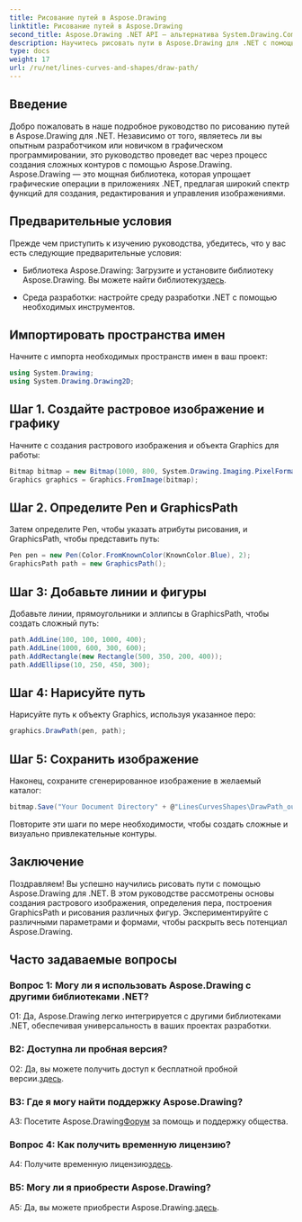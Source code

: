 ```yaml
---
title: Рисование путей в Aspose.Drawing
linktitle: Рисование путей в Aspose.Drawing
second_title: Aspose.Drawing .NET API — альтернатива System.Drawing.Common
description: Научитесь рисовать пути в Aspose.Drawing для .NET с помощью этого пошагового руководства. Создавайте потрясающую графику без особых усилий.
type: docs
weight: 17
url: /ru/net/lines-curves-and-shapes/draw-path/
---
```

## Введение

Добро пожаловать в наше подробное руководство по рисованию путей в Aspose.Drawing для .NET. Независимо от того, являетесь ли вы опытным разработчиком или новичком в графическом программировании, это руководство проведет вас через процесс создания сложных контуров с помощью Aspose.Drawing. Aspose.Drawing — это мощная библиотека, которая упрощает графические операции в приложениях .NET, предлагая широкий спектр функций для создания, редактирования и управления изображениями.

## Предварительные условия

Прежде чем приступить к изучению руководства, убедитесь, что у вас есть следующие предварительные условия:

-  Библиотека Aspose.Drawing: Загрузите и установите библиотеку Aspose.Drawing. Вы можете найти библиотеку[здесь](https://releases.aspose.com/drawing/net/).

- Среда разработки: настройте среду разработки .NET с помощью необходимых инструментов.

## Импортировать пространства имен

Начните с импорта необходимых пространств имен в ваш проект:

```csharp
using System.Drawing;
using System.Drawing.Drawing2D;
```

## Шаг 1. Создайте растровое изображение и графику

Начните с создания растрового изображения и объекта Graphics для работы:

```csharp
Bitmap bitmap = new Bitmap(1000, 800, System.Drawing.Imaging.PixelFormat.Format32bppPArgb);
Graphics graphics = Graphics.FromImage(bitmap);
```

## Шаг 2. Определите Pen и GraphicsPath

Затем определите Pen, чтобы указать атрибуты рисования, и GraphicsPath, чтобы представить путь:

```csharp
Pen pen = new Pen(Color.FromKnownColor(KnownColor.Blue), 2);
GraphicsPath path = new GraphicsPath();
```

## Шаг 3: Добавьте линии и фигуры

Добавьте линии, прямоугольники и эллипсы в GraphicsPath, чтобы создать сложный путь:

```csharp
path.AddLine(100, 100, 1000, 400);
path.AddLine(1000, 600, 300, 600);
path.AddRectangle(new Rectangle(500, 350, 200, 400));
path.AddEllipse(10, 250, 450, 300);
```

## Шаг 4: Нарисуйте путь

Нарисуйте путь к объекту Graphics, используя указанное перо:

```csharp
graphics.DrawPath(pen, path);
```

## Шаг 5: Сохранить изображение

Наконец, сохраните сгенерированное изображение в желаемый каталог:

```csharp
bitmap.Save("Your Document Directory" + @"LinesCurvesShapes\DrawPath_out.png");
```

Повторите эти шаги по мере необходимости, чтобы создать сложные и визуально привлекательные контуры.

## Заключение

Поздравляем! Вы успешно научились рисовать пути с помощью Aspose.Drawing для .NET. В этом руководстве рассмотрены основы создания растрового изображения, определения пера, построения GraphicsPath и рисования различных фигур. Экспериментируйте с различными параметрами и формами, чтобы раскрыть весь потенциал Aspose.Drawing.

## Часто задаваемые вопросы

### Вопрос 1: Могу ли я использовать Aspose.Drawing с другими библиотеками .NET?

О1: Да, Aspose.Drawing легко интегрируется с другими библиотеками .NET, обеспечивая универсальность в ваших проектах разработки.

### В2: Доступна ли пробная версия?

 О2: Да, вы можете получить доступ к бесплатной пробной версии.[здесь](https://releases.aspose.com/).

### В3: Где я могу найти поддержку Aspose.Drawing?

 A3: Посетите Aspose.Drawing[Форум](https://forum.aspose.com/c/diagram/17) за помощь и поддержку общества.

### Вопрос 4: Как получить временную лицензию?

 A4: Получите временную лицензию[здесь](https://purchase.aspose.com/temporary-license/).

### В5: Могу ли я приобрести Aspose.Drawing?

 A5: Да, вы можете приобрести Aspose.Drawing.[здесь](https://purchase.aspose.com/buy).